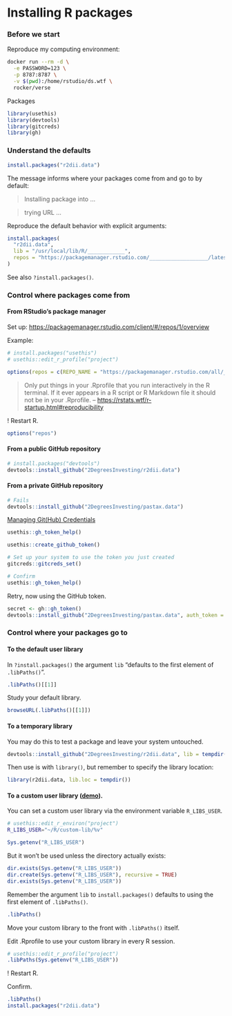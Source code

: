 
# Installing R packages

### Before we start

Reproduce my computing environment:

``` bash
docker run --rm -d \
  -e PASSWORD=123 \
  -p 8787:8787 \
  -v $(pwd):/home/rstudio/ds.wtf \
  rocker/verse
```

Packages

``` r
library(usethis)
library(devtools)
library(gitcreds)
library(gh)
```

### Understand the defaults

``` r
install.packages("r2dii.data")
```

The message informs where your packages come from and go to by default:

> Installing package into …

> trying URL …

Reproduce the default behavior with explicit arguments:

``` r
install.packages(
  "r2dii.data", 
  lib = "/usr/local/lib/R/____________", 
  repos = "https://packagemanager.rstudio.com/___________________/latest"
)
```

See also `?install.packages()`.

### Control where packages come from

#### From RStudio’s package manager

Set up: <https://packagemanager.rstudio.com/client/#/repos/1/overview>

Example:

``` r
# install.packages("usethis")
# usethis::edit_r_profile("project")

options(repos = c(REPO_NAME = "https://packagemanager.rstudio.com/all/__linux__/focal/latest"))
```

> Only put things in your .Rprofile that you run interactively in the R
> terminal. If it ever appears in a R script or R Markdown file it
> should not be in your .Rprofile. –
> <https://rstats.wtf/r-startup.html#reproducibility>

! Restart R.

``` r
options("repos")
```

#### From a public GitHub repository

``` r
# install.packages("devtools")
devtools::install_github("2DegreesInvesting/r2dii.data")
```

#### From a private GitHub repository

``` r
# Fails
devtools::install_github("2DegreesInvesting/pastax.data")
```

[Managing Git(Hub)
Credentials](https://usethis.r-lib.org/articles/git-credentials.html)

``` r
usethis::gh_token_help()

usethis::create_github_token()

# Set up your system to use the token you just created
gitcreds::gitcreds_set()

# Confirm
usethis::gh_token_help()
```

Retry, now using the GitHub token.

``` r
secret <- gh::gh_token()
devtools::install_github("2DegreesInvesting/pastax.data", auth_token = secret)
```

### Control where your packages go to

#### To the default user library

In `?install.packages()` the argument `lib` “defaults to the first
element of `.libPaths()`”.

``` r
.libPaths()[[1]]
```

Study your default library.

``` r
browseURL(.libPaths()[[1]])
```

#### To a temporary library

You may do this to test a package and leave your system untouched.

``` r
devtools::install_github("2DegreesInvesting/r2dii.data", lib = tempdir())
```

Then use is with `library()`, but remember to specify the library
location:

``` r
library(r2dii.data, lib.loc = tempdir())
```

#### To a custom user library ([demo](https://youtu.be/sbp5Q8niTho)).

You can set a custom user library via the environment variable
`R_LIBS_USER`.

``` bash
# usethis::edit_r_environ("project")
R_LIBS_USER="~/R/custom-lib/%v"
```

``` r
Sys.getenv("R_LIBS_USER")
```

But it won’t be used unless the directory actually exists:

``` r
dir.exists(Sys.getenv("R_LIBS_USER"))
dir.create(Sys.getenv("R_LIBS_USER"), recursive = TRUE)
dir.exists(Sys.getenv("R_LIBS_USER"))
```

Remember the argument `lib` to `install.packages()` defaults to using
the first element of `.libPaths()`.

``` r
.libPaths()
```

Move your custom library to the front with `.libPaths()` itself.

Edit .Rprofile to use your custom library in every R session.

``` r
# usethis::edit_r_profile("project")
.libPaths(Sys.getenv("R_LIBS_USER"))
```

! Restart R.

Confirm.

``` r
.libPaths()
install.packages("r2dii.data")
```

